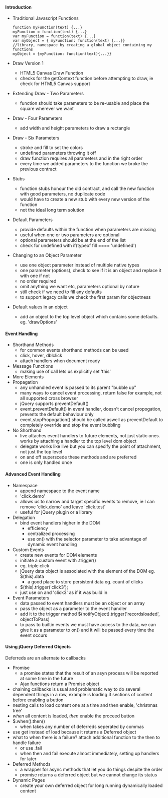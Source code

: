 #### Introduction

* Traditional Javascript Functions
  
  ````
  function myFunction(text) {...}
  myFunction = function(text) {...}
  var myFunction = function(text) {...}
  var myObject = { myFunction: function(text) {...}}
  //library, namespace by creating a global object containing my functions
  myObject = {myFunction: function(text){...}}
  ````
  
* Draw Version 1
  * HTML5 Canvas Draw Function
  * checks for the getContext function before attempting to draw, ie check for HTML5 Canvas support

* Extending Draw - Two Parameters
  * function should take parameters to be re-usable and place the square wherever we want

* Draw - Four Parameters
  * add width and height parameters to draw a rectangle

* Draw - Six Parameters
  * stroke and fill to set the colors
  * undefined parameters throwing it off
  * draw function requires all parameters and in the right order
  * every time we added parameters to the function we broke the previous contract
* Stubs
  * function stubs honour the old contract, and call the new function with good parameters, no duplicate code
  * would have to create a new stub with every new version of the function
  * not the ideal long term solution
* Default Parameters
  * provide defaults within the function when parameters are missing
  * useful when one or two parameters are optional
  * optional parameters should be at the end of the list
  * check for undefined with if(typeof fill ==== 'undefined')
* Changing to an Object Parameter
  * use one object parameter instead of multiple native types
  * one parameter (options), check to see if it is an object and replace it with one if not
  * no order required
  * omit anything we want etc, parameters optional by nature
  * still check if we need to fill any defaults
  * to support legacy calls we check the first param for objectness
* Default values in an object
  * add an object to the top level object which contains some defaults. eg. 'drawOptions'

#### Event Handling
* Shorthand Methods
  * for common events shorthand methods can be used 
  * click, hover, dblclick
  * attach handlers when document ready
* Message Functions
  * making use of call lets us explicitly set 'this' 
* More Elements
* Propagation
  * any unhandled event is passed to its parent "bubble up"
  * many ways to cancel event processing, return false for example, not all supported cross browser
  * jQuery supports preventDefault()
  * event.preventDefault() in event handler, doesn't cancel propogation, prevents the default behaviour only
  * event.stopPropogation() should be called aswell as preventDefault to completely override and stop the event bubbling
* No Shorthand
  * live attaches event handlers to future elements, not just static ones. works by attaching a handler to the top level dom object
  * delegate works like live but you can specify the point of attachment, not just the top level
  * on and off superscede these methods and are preferred
  * one is only handled once

#### Advanced Event Handling
* Namespace
  *  append namespace to the event name
  *  'click.demo'
  *  allows us to narrow and target specific events to remove, ie I can remove 'click.demo' and leave 'click.test'
  *  useful for jQuery plugin or a library
* Delegation
  * bind event handlers higher in the DOM
    * efficiency
    * centralized processing
    * use on() with the selector parameter to take advantage of dynamic event handling
* Custom Events
  * create new events for DOM elements
  * initiate a custom event with .trigger()
  * eg. triple click
  * jQuery data object is associated with the element of the DOM eg. $(this).data
    * a good place to store persistent data eg. count of clicks
  * $(this).trigger('click3');
  * just use on and 'click3' as if it was build in
* Event Parameters
  * data passed to event handlers must be an object or an array
  * pass the object as a parameter to the event handler
  * add it to the trigger method $(notifyObject).trigger('recordsloaded', objectToPass)
  * to pass to builtin events we must have access to the data, we can give it as a parameter to on() and it will be passed every time the event occurs

#### Using jQuery Deferred Objects
Deferreds are an alternate to callbacks

* Promise
  * a promise states that the result of an asyn process will be reported at some time in the future
  * Ajax functions return a Promise object
* chaining callbacks is usual and problematic way to do several dependent things in a row, example is loading 3 sections of content before enabling a button
* nesting calls to load content one at a time and then enable, 'christmas tree'
* _when_ all content is loaded, _then_ enable the proceed button
* $.when().then()
  * when takes any number of deferreds seperated by commas 
* use get instead of load because it returns a Deferred object
* what to when there is a failure? attach additional function to the then to handle failure
  * or use .fail
  * when then and fail execute almost immediately, setting up handlers for later
* Deferred Methods
  * a wrapper for async methods that let you do things despite the order
  * promise returns a deferred object but we cannot change its status
* Dynamic Pages
  * create your own deferred object for long running dynamically loaded content 

